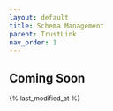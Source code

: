 ```yaml
---
layout: default
title: Schema Management
parent: TrustLink
nav_order: 1
---
```


## Coming Soon
<sub>{% last_modified_at %}</sub>